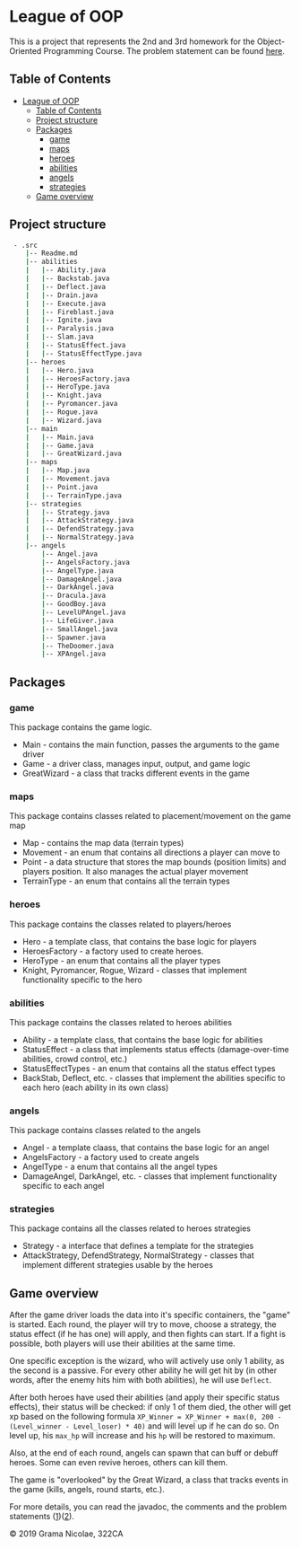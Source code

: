 # League of OOP

This is a project that represents the 2nd and 3rd homework for the Object-Oriented Programming Course. The problem statement can be found [here](http://elf.cs.pub.ro/poo/teme/proiect/etapa1).

## Table of Contents

- [League of OOP](#league-of-oop)
  - [Table of Contents](#table-of-contents)
  - [Project structure](#project-structure)
  - [Packages](#packages)
    - [game](#game)
    - [maps](#maps)
    - [heroes](#heroes)
    - [abilities](#abilities)
    - [angels](#angels)
    - [strategies](#strategies)
  - [Game overview](#game-overview)

## Project structure

``` bash
 - .src
    |-- Readme.md
    |-- abilities
    |   |-- Ability.java
    |   |-- Backstab.java
    |   |-- Deflect.java
    |   |-- Drain.java
    |   |-- Execute.java
    |   |-- Fireblast.java
    |   |-- Ignite.java
    |   |-- Paralysis.java
    |   |-- Slam.java
    |   |-- StatusEffect.java
    |   |-- StatusEffectType.java
    |-- heroes
    |   |-- Hero.java
    |   |-- HeroesFactory.java
    |   |-- HeroType.java
    |   |-- Knight.java
    |   |-- Pyromancer.java
    |   |-- Rogue.java
    |   |-- Wizard.java
    |-- main
    |   |-- Main.java
    |   |-- Game.java
    |   |-- GreatWizard.java
    |-- maps
    |   |-- Map.java
    |   |-- Movement.java
    |   |-- Point.java
    |   |-- TerrainType.java
    |-- strategies
    |   |-- Strategy.java
    |   |-- AttackStrategy.java
    |   |-- DefendStrategy.java
    |   |-- NormalStrategy.java
    |-- angels
        |-- Angel.java
        |-- AngelsFactory.java
        |-- AngelType.java
        |-- DamageAngel.java
        |-- DarkAngel.java
        |-- Dracula.java
        |-- GoodBoy.java
        |-- LevelUPAngel.java
        |-- LifeGiver.java
        |-- SmallAngel.java
        |-- Spawner.java
        |-- TheDoomer.java
        |-- XPAngel.java
```

## Packages

### game

This package contains the game logic.

- Main - contains the main function, passes the arguments to the game driver
- Game - a driver class, manages input, output, and game logic
- GreatWizard - a class that tracks different events in the game

### maps

This package contains classes related to placement/movement on the game map

- Map - contains the map data (terrain types)
- Movement - an enum that contains all directions a player can move to
- Point - a data structure that stores the map bounds (position limits) and players position. It also manages the actual player movement
- TerrainType - an enum that contains all the terrain types

### heroes

This package contains the classes related to players/heroes

- Hero - a template class, that contains the base logic for players
- HeroesFactory - a factory used to create heroes.
- HeroType - an enum that contains all the player types
- Knight, Pyromancer, Rogue, Wizard - classes that implement functionality specific to the hero

### abilities

This package contains the classes related to heroes abilities

- Ability - a template class, that contains the base logic for abilities
- StatusEffect - a class that implements status effects (damage-over-time abilities, crowd control, etc.)
- StatusEffectTypes - an enum that contains all the status effect types
- BackStab, Deflect, etc. - classes that implement the abilities specific to each hero (each ability in its own class)

### angels

This package contains classes related to the angels

- Angel - a template claass, that contains the base logic for an angel
- AngelsFactory - a factory used to create angels
- AngelType - a enum that contains all the angel types
- DamageAngel, DarkAngel, etc. - classes that implement functionality specific to each angel

### strategies

This package contains all the classes related to heroes strategies

- Strategy - a interface that defines a template for the strategies
- AttackStrategy, DefendStrategy, NormalStrategy - classes that implement different strategies usable by the heroes

## Game overview

After the game driver loads the data into it's specific containers, the "game" is started. Each round, the player will try to move, choose a strategy, the status effect (if he has one) will apply, and then fights can start. If a fight is possible, both players will use their abilities at the same time.

One specific exception is the wizard, who will actively use only 1 ability, as the second is a passive. For every other ability he will get hit by (in other words, after the enemy hits him with both abilities), he will use `Deflect`.

After both heroes have used their abilities (and apply their specific status effects), their status will be checked: if only 1 of them died, the other will get xp based on the following formula `XP_Winner = XP_Winner + max(0, 200 - (Level_winner - Level_loser) * 40)` and will level up if he can do so. On level up, his `max_hp` will increase and his `hp` will be restored to maximum.

Also, at the end of each round, angels can spawn that can buff or debuff heroes. Some can even revive heroes, others can kill them.

The game is "overlooked" by the Great Wizard, a class that tracks events in the game (kills, angels, round starts, etc.).

For more details, you can read the javadoc, the comments and the problem statements ([1](http://elf.cs.pub.ro/poo/teme/proiect/etapa1))([2](http://elf.cs.pub.ro/poo/teme/proiect/etapa2)).

© 2019 Grama Nicolae, 322CA
